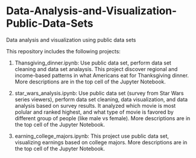 # Data-Analysis-and-Visualization-Public-Data-Sets
Data analysis and visualization using public data sets

This repository includes the following projects:
1. Thansgiving_dinner.ipynb:
   Use public data set, perform data set cleaning and data set analaysis. This project
   discover regional and income-based patterns in what Americans eat for Thanksgiving dinner.
   More descriptions are in the top cell of the Jupyter Notebook.

2. star_wars_analysis.ipynb:
   Use public data set (survey from Star Wars series viewers), perform data set cleaning,
   data visualization, and data analysis based on survey results. It analyzed which
   movie is most polular and ranked highest, and what type of movie is favored by different
   group of people (like male vs female).
   More descriptions are in the top cell of the Jupyter Notebook.

3. earning_college_majors.ipynb:
   This project use public data set, visualizing earnings based on college majors.
   More descriptions are in the top cell of the Jupyter Notebook.
